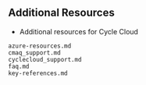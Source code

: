 ## Additional Resources

* Additional resources for Cycle Cloud

```{toctree}
azure-resources.md
cmaq_support.md
cyclecloud_support.md
faq.md
key-references.md
